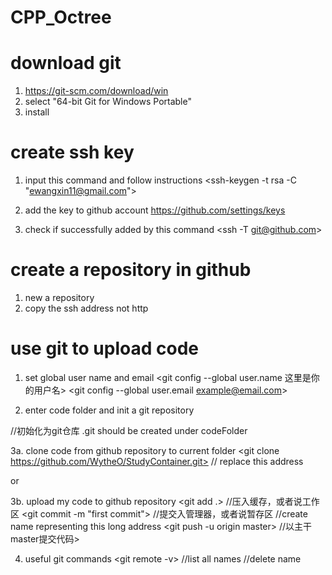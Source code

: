 # CPP_Octree

# download git
1. https://git-scm.com/download/win
2. select "64-bit Git for Windows Portable"
3. install

# create ssh key
1. input this command and follow instructions
<ssh-keygen -t rsa -C "ewangxin11@gmail.com">

2. add the key to github account
https://github.com/settings/keys

3. check if successfully added by this command
<ssh -T git@github.com>

# create a repository in github
1. new a repository
2. copy the ssh address not http

# use git to upload code
1. set global user name and email
<git config --global user.name 这里是你的用户名>
<git config --global user.email example@email.com>

2. enter code folder and init a git repository
<cd E:>
<cd codeFolder>
<git init> //初始化为git仓库
.git should be created under codeFolder
  
3a. clone code from github repository to current folder
<git clone https://github.com/WytheO/StudyContainer.git> // replace this address

or

3b. upload my code to github repository 
<git add .> //压入缓存，或者说工作区
<git commit -m "first commit"> //提交入管理器，或者说暂存区 
<git remote add origin aSshAddress> //create name representing this long address
<git push -u origin master> //以主干master提交代码>  
  
4. useful git commands
<git remote -v> //list all names
<git remote remove aName> //delete name
 
 
